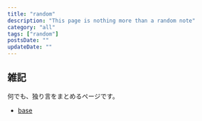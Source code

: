 ```yaml
---
title: "random"
description: "This page is nothing more than a random note"
category: "all"
tags: ["random"]
postsDate: ""
updateDate: ""
---
```


## 雑記

何でも、独り言をまとめるページです。

- [base](/blog/commit/base)


